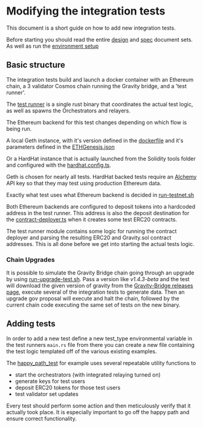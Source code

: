 # Modifying the integration tests

This document is a short guide on how to add new integration tests.

Before starting you should read the entire [design](/docs/design) and [spec](/docs/spec) document sets. As well as
run the [environment setup](/docs/developer/environment-setup.md)

## Basic structure

The integration tests build and launch a docker container with an Ethereum chain,
a 3 validator Cosmos chain running the Gravity bridge, and a 'test runner'.

The [test runner](/orchestrator/test_runner/src/main.rs) is a single rust binary that coordinates the actual test logic, as well as spawns
the Orchestrators and relayers.

The Ethereum backend for this test changes depending on which flow is being run.

A local Geth instance, with it's version defined in the [dockerfile](/tests/dockerfile/Dockerfile) and it's parameters defined in the [ETHGenesis.json](/tests/assets/ETHGenesis.json)

Or a HardHat instance that is actually launched from the Solidity tools folder and configured with the [hardhat.config.ts](/solidity/hardhat.config.ts).

Geth is chosen for nearly all tests. HardHat backed tests require an [Alchemy](https://auth.alchemyapi.io) API key so that they may test using production Ethereum data.

Exactly what test uses what Ethereum backend is decided in [run-testnet.sh](/tests/container-scripts/run-testnet.sh)

Both Ethereum backends are configured to deposit tokens into a hardcoded address in the test runner. This address is also the deposit destination for the [contract-deployer.ts](/solidity/contract-deployer.ts) when it creates some test ERC20 contracts.

The test runner module contains some logic for running the contract deployer and parsing the resulting ERC20 and Gravity.sol contract addresses. This is all done before we get into starting the actual tests logic.

### Chain Upgrades
It is possible to simulate the Gravity Bridge chain going through an upgrade by using [run-upgrade-test.sh](/tests/run-upgrade-test.sh).
Pass a version like *v1.4.3-beta* and the test will download the given version of gravity from the
[Gravity-Bridge releases page](https://github.com/umee-network/Gravity-Bridge/releases/),
execute several of the integration tests to generate data. Then an upgrade gov proposal will execute and halt the chain,
followed by the current chain code executing the same set of tests on the new binary.

## Adding tests

In order to add a new test define a new test_type environmental variable in the test runners `main.rs` file from there you can create a new file containing the test logic templated off of the various existing examples.

The [happy_path_test](/orchestrator/test_runner/src/happy_path.rs) for example uses several repeatable utility functions to

- start the orchestrators (with integrated relaying turned on)
- generate keys for test users
- deposit ERC20 tokens for those test users
- test validator set updates

Every test should perform some action and then meticulously verify that it actually took place. It is especially important to go off the happy path and ensure correct functionality.
